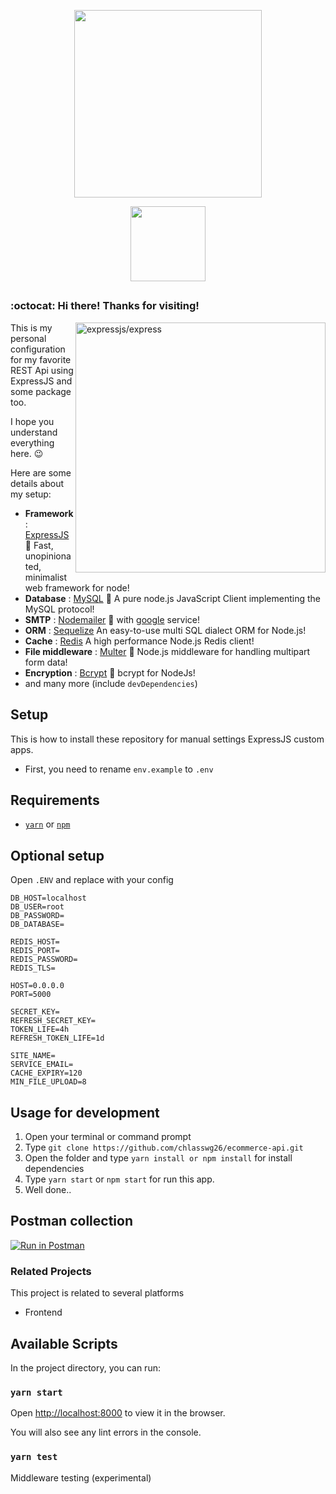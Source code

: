 <p align="center"><a name="top" href="#octocat-hi-there-thanks-for-visiting-"><img width="300" src="https://i.ibb.co/QPDKFd4/Group-1158.png"></a></p>

<p align="center">
<a href="#--setup"><img width="120px" style="padding: 0 10px;" src="https://i.ibb.co/b5DYRxb/setup.png"></a>
</p>

##  
### :octocat: Hi there! Thanks for visiting! <img alt="" align="right" src="https://badges.pufler.dev/visits/chlasswg26/ecommerce-api?style=flat-square&label=&color=success&logo=GitHub&logoColor=white&labelColor=373e4d"/>

<a href="https://github.com/expressjs/express"><img src="https://i.cloudup.com/zfY6lL7eFa-3000x3000.png" alt="expressjs/express" align="right" width="400px"></a>

This is my personal configuration for my favorite REST Api using ExpressJS and some package too.

I hope you understand everything here. :wink:

Here are some details about my setup:
- **Framework**                           : [ExpressJS](https://expressjs.com/en/starter/installing.html) :art: Fast, unopinionated, minimalist web framework for node!
- **Database**                           : [MySQL](https://github.com/mysqljs/mysql) :blossom: A pure node.js JavaScript Client implementing the MySQL protocol!
- **SMTP**                        : [Nodemailer](https://github.com/nodemailer/nodemailer) :shell: with [google](https://support.google.com/mail/answer/7126229?hl=en) service!
- **ORM**                     : [Sequelize](https://github.com/sequelize/sequelize) An easy-to-use multi SQL dialect ORM for Node.js!
- **Cache**                 : [Redis](https://github.com/NodeRedis/node-redis) A high performance Node.js Redis client!
- **File middleware**                        : [Multer](https://github.com/expressjs/multer) :shaved_ice: Node.js middleware for handling multipart form data!
- **Encryption**                   : [Bcrypt](https://github.com/kelektiv/node.bcrypt.js) :doughnut: bcrypt for NodeJs!
- and many more (include `devDependencies`)
  
##  Setup
This is how to install these repository for manual settings ExpressJS custom apps.


- First, you need to rename `env.example` to `.env`


## Requirements

* [`yarn`](https://yarnpkg.com/getting-started/install) or [`npm`](https://www.npmjs.com/)

## Optional setup

Open `.ENV` and replace with your config

```shell
DB_HOST=localhost
DB_USER=root
DB_PASSWORD=
DB_DATABASE=

REDIS_HOST=
REDIS_PORT=
REDIS_PASSWORD=
REDIS_TLS=

HOST=0.0.0.0
PORT=5000

SECRET_KEY=
REFRESH_SECRET_KEY=
TOKEN_LIFE=4h
REFRESH_TOKEN_LIFE=1d

SITE_NAME=
SERVICE_EMAIL=
CACHE_EXPIRY=120
MIN_FILE_UPLOAD=8
```

## Usage for development

1. Open your terminal or command prompt
2. Type `git clone https://github.com/chlasswg26/ecommerce-api.git`
3. Open the folder and type `yarn install or npm install` for install dependencies
6. Type `yarn start` or `npm start` for run this app.
7. Well done..

## Postman collection

[![Run in Postman](https://run.pstmn.io/button.svg)](https://app.getpostman.com/run-collection/69e7aa999539ea14e9d7)


### Related Projects
This project is related to several platforms

* Frontend

## Available Scripts

In the project directory, you can run:

### `yarn start`

Open [http://localhost:8000](http://localhost:8000) to view it in the browser.

You will also see any lint errors in the console.

### `yarn test`

Middleware testing (experimental)
